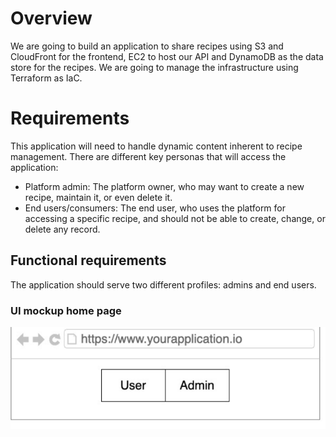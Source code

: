 # Overview
We are going to build an application to share recipes using S3 and CloudFront for the frontend, EC2 to host our API and DynamoDB as the data store for the recipes. We are going to manage the infrastructure using Terraform as IaC.

# Requirements
This application will need to handle dynamic content inherent to recipe management. There are different key personas that will access the application:
 - Platform admin: The platform owner, who may want to create a new recipe, maintain it, or even delete it.
 - End users/consumers: The end user, who uses the platform for accessing a specific recipe, and should not be able to create, change, or delete any record.

## Functional requirements
The application should serve two different profiles: admins and end users.

### UI mockup home page
![home page](images/mockup/home-page.PNG)

